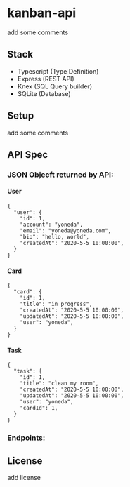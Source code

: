# kanban-api

add some comments

## Stack
* Typescript (Type Definition)
* Express (REST API)
* Knex (SQL Query builder)
* SQLite (Database)

## Setup
add some comments

## API Spec
### JSON Objecft returned by API:
#### User
```
{
  "user": {
    "id": 1,
    "account": "yoneda",
    "email": "yoneda@yoneda.com",
    "bio": "hello, world",
    "createdAt": "2020-5-5 10:00:00",
  }
}
```
#### Card
```
{
  "card": {
    "id": 1,
    "title": "in progress",
    "createdAt": "2020-5-5 10:00:00",
    "updatedAt": "2020-5-5 10:00:00",
    "user": "yoneda",
  }
}
```
#### Task
```
{
  "task": {
    "id": 1,
    "title": "clean my room",
    "createdAt": "2020-5-5 10:00:00",
    "updatedAt": "2020-5-5 10:00:00",
    "user": "yoneda",
    "cardId": 1,
  }
}
```
### Endpoints:

## License
add license